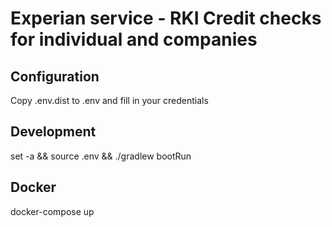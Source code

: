 # Experian service - RKI Credit checks for individual and companies

## Configuration
Copy .env.dist to .env and fill in your credentials

## Development
set -a && source .env && ./gradlew bootRun

## Docker
docker-compose up
